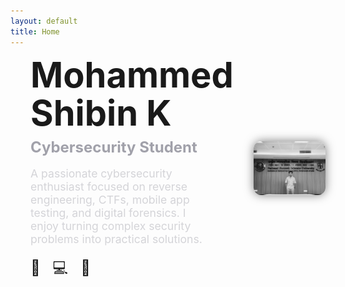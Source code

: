 ```yaml
---
layout: default
title: Home
---
```


<div class="hero-section">
  <div class="hero-left">
    <h1 class="hero-name">
      <span>Mohammed</span><br>
      <span>Shibin K</span>
    </h1>
    <h2 class="hero-role">Cybersecurity Student</h2>
    <p class="hero-desc">
      A passionate cybersecurity enthusiast focused on reverse engineering, CTFs, mobile app testing, and digital forensics. I enjoy turning complex security problems into practical solutions.
    </p>
    <div class="social-icons">
      <a href="https://www.linkedin.com/in/shibin-k-ba3095205/" target="_blank">🔗</a>
      <a href="https://github.com/shibzzz" target="_blank">💻</a>
      <a href="mohdshibin.k@gmail.com">📧</a>
    </div>
  </div>

  <div class="hero-right">
    <img src="/assets/img/profile.jpg" alt="Mohammed Shibin K" class="hero-img">
  </div>
</div>
<section class="reveal-on-scroll">
  <h2>👋 About Me</h2>
  <p>
    I'm <strong>Mohammed Shibin K</strong>, a passionate cybersecurity student focused on hands-on problem solving, tool development, and digital investigations. I enjoy exploring offensive and defensive techniques through real-world scenarios and CTFs.
  </p>
  <p>
    I’ve participated in multiple cybersecurity events, completed practical labs (TryHackMe, DVIA, Burp Suite testing), and worked on projects related to multi-factor authentication, mobile app security, and WiFi DoS detection.
  </p>
  <p>
    Currently, I’m diving deeper into reverse engineering, malware analysis, and cyber forensics — aiming to contribute to both technical communities and secure systems design.
  </p>
</section>


<section class="reveal-on-scroll">
  <h2>🚀 Projects</h2>

  <div class="project-card">
    <h3 class="project-title">🔐 TriCrypt Authentication System</h3>
    <p class="project-desc">A three-level authentication mechanism combining passphrases, image patterns, and gesture-based face recognition.</p>
    <a class="project-link" href="{{'/projects/tricrypt/' | relative_url }}">View Project</a>
  </div>

  <div class="project-card">
    <h3 class="project-title">📶 WiFi DoS Detection</h3>
    <p class="project-desc">A final year B.Sc. project built using Python and Scapy to detect denial-of-service signals in wireless traffic.</p>
    <a class="project-link" href="{{ '/projects/wifi-dos/' | relative_url }}">View Project</a>
  </div>
</section>


<section class="reveal-on-scroll">
  <h2>🛠️ Skills</h2>
  <div class="skills-grid">
    <div class="skill-card">Python</div>
    <div class="skill-card">Burp Suite</div>
    <div class="skill-card">Wireshark</div>
    <div class="skill-card">Linux</div>
    <div class="skill-card">OpenCV</div>
    <div class="skill-card">Frida</div>
    <div class="skill-card">ADB</div>
    <div class="skill-card">Git & GitHub</div>
    <div class="skill-card">Reverse Engineering</div>
    <div class="skill-card">Mobile Pentesting</div>
    <div class="skill-card">Autopsy</div>
    <div class="skill-card">FTK Imager</div>
    <div class="skill-card">SQL</div>
    <div class="skill-card">Jekyll</div>
  </div>
</section>




<section class="reveal-on-scroll">
  <h2>🎓 Education</h2>
  <h3>M.Sc. Cyber Security</h3>
  <p><strong>National Forensic Sciences University, Bhopal</strong><br>
  <em>2023 – 2025</em></p>
  <p>Focus Areas: Cybercrime Investigation, Mobile App Testing, Digital Forensics, Advanced Networking, Legal Procedures</p>

  <h3>B.Sc. Cyber Forensics</h3>
  <p><strong>[Your Previous University Name]</strong><br>
  <em>2020 – 2023</em></p>
  <p>Projects: WiFi DoS Detection, TriCrypt Authentication<br>
  Learned: Packet analysis, Network Security, System Forensics, Encryption basics</p>
</section>


<section class="reveal-on-scroll">
  <h2>📬 Contact</h2>
  <p>Feel free to reach out for:</p>
  <ul>
    <li>CTF collaborations</li>
    <li>Research projects</li>
    <li>Cybersecurity internships</li>
    <li>Freelance testing work</li>
  </ul>

  <p><strong>📧 Email:</strong> <a href="mailto:mohammedshibin@example.com">mohammedshibin@example.com</a></p>
  <p><strong>💼 LinkedIn:</strong> <a href="https://linkedin.com/in/yourprofile">linkedin.com/in/yourprofile</a></p>
  <p><strong>💻 GitHub:</strong> <a href="https://github.com/shibzzz">github.com/shibzzz</a></p>
</section>



<script>
document.addEventListener("DOMContentLoaded", function () {
  const reveals = document.querySelectorAll('.reveal-on-scroll');
  function revealOnScroll() {
    for (const el of reveals) {
      const rect = el.getBoundingClientRect();
      if (rect.top < window.innerHeight - 60) {
        el.classList.add('visible');
      }
    }
  }
  window.addEventListener('scroll', revealOnScroll);
  revealOnScroll();
});
</script>
<style>
/* Layout grid for top hero section */
.hero-section {
  display: grid;
  grid-template-columns: 1fr 1fr;
  gap: 2rem;
  align-items: center;
  margin-bottom: 4rem;
}
.hero-left {
  padding-left: 2rem;
}
.hero-name {
  font-size: 3.5rem;
  line-height: 1.1;
  margin: 0;
}
.hero-role {
  font-size: 1.5rem;
  color: #a1a1aa;
  margin: 0.5rem 0;
}
.hero-desc {
  font-size: 1.1rem;
  color: #d4d4d8;
  max-width: 90%;
}
.social-icons a {
  font-size: 1.5rem;
  margin-right: 1rem;
  text-decoration: none;
}
.hero-right {
  text-align: right;
}
.hero-img {
  width: 300px;
  border-radius: 12px;
  filter: grayscale(100%);
  box-shadow: 0 0 15px rgba(0,0,0,0.5);
}

/* Responsive behavior */
@media (max-width: 768px) {
  .hero-section {
    grid-template-columns: 1fr;
    text-align: center;
  }
  .hero-left {
    padding-left: 0;
  }
  .hero-right {
    margin-top: 2rem;
    text-align: center;
  }
  .hero-img {
    width: 70%;
  }
}
</style>
<style>
.reveal-on-scroll {
  opacity: 0;
  transform: translateY(40px);
  transition: opacity 0.7s ease, transform 0.7s ease;
}
.reveal-on-scroll.visible {
  opacity: 1;
  transform: translateY(0);
}
section {
  margin-bottom: 4rem;
}
</style>
